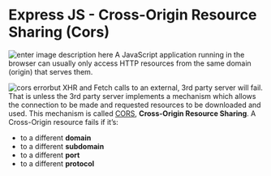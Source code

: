 # Express JS - **Cross-Origin Resource Sharing** (Cors)

![enter image description here](https://miro.medium.com/max/1200/0*U8dnB6RsCZKPCyQM.jpg)
A JavaScript application running in the browser can usually only access HTTP resources from the same domain (origin) that serves them.

![cors error ](https://flaviocopes.com/express-cors/fetch-failed-cors.png)but XHR and Fetch calls to an external, 3rd party server will fail. That is unless the 3rd party server implements a mechanism which allows the connection to be made and requested resources to be downloaded and used.
This mechanism is called [CORS](https://expressjs.com/en/resources/middleware/cors.html), **Cross-Origin Resource Sharing**.
A Cross-Origin resource fails if it’s:

-   to a different **domain**
-   to a different **subdomain**
-   to a different **port**
-   to a different **protocol**
